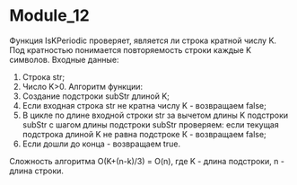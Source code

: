 # Module_12
Функция IsKPeriodic проверяет, является ли строка кратной числу K. 
Под кратностью понимается повторяемость строки каждые K символов.
Входные данные:
1) Строка str;
2) Число K>0.
Алгоритм функции:
1) Создание подстроки subStr длиной K;
2) Если входная строка str не кратна числу K - возвращаем false;
3) В цикле по длине входной строки str за вычетом длины K подстроки subStr с шагом длины подстроки subStr проверяем:
        если текущая подстрока длиной K не равна подстроке К - возвращаем false;
4) Если дошли до конца - возвращаем true.

Сложность алгоритма O(K+(n-k)/3) = O(n), где K - длина подстроки, n - длина строки.
